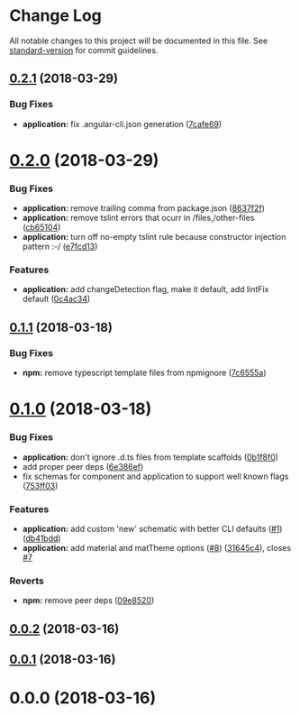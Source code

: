 # Change Log

All notable changes to this project will be documented in this file. See [standard-version](https://github.com/conventional-changelog/standard-version) for commit guidelines.

<a name="0.2.1"></a>
## [0.2.1](https://github.com/Hotell/ng-cli-schematics/compare/v0.2.0...v0.2.1) (2018-03-29)


### Bug Fixes

* **application:** fix .angular-cli.json generation ([7cafe69](https://github.com/Hotell/ng-cli-schematics/commit/7cafe69))



<a name="0.2.0"></a>
# [0.2.0](https://github.com/Hotell/ng-cli-schematics/compare/v0.1.1...v0.2.0) (2018-03-29)


### Bug Fixes

* **application:** remove trailing comma from package.json ([8637f2f](https://github.com/Hotell/ng-cli-schematics/commit/8637f2f))
* **application:** remove tslint errors that ocurr in /files,/other-files ([cb65104](https://github.com/Hotell/ng-cli-schematics/commit/cb65104))
* **application:** turn off no-empty tslint rule because constructor injection pattern :-/ ([e7fcd13](https://github.com/Hotell/ng-cli-schematics/commit/e7fcd13))


### Features

* **application:** add changeDetection flag, make it default, add lintFix default ([0c4ac34](https://github.com/Hotell/ng-cli-schematics/commit/0c4ac34))



<a name="0.1.1"></a>
## [0.1.1](https://github.com/Hotell/ng-cli-schematics/compare/v0.1.0...v0.1.1) (2018-03-18)


### Bug Fixes

* **npm:** remove typescript template files from npmignore ([7c6555a](https://github.com/Hotell/ng-cli-schematics/commit/7c6555a))



<a name="0.1.0"></a>
# [0.1.0](https://github.com/Hotell/ng-cli-schematics/compare/v0.0.2...v0.1.0) (2018-03-18)


### Bug Fixes

* **application:** don't ignore .d.ts files from template scaffolds ([0b1f8f0](https://github.com/Hotell/ng-cli-schematics/commit/0b1f8f0))
* add proper peer deps ([6e386ef](https://github.com/Hotell/ng-cli-schematics/commit/6e386ef))
* fix schemas for component and application to support well known flags ([753ff03](https://github.com/Hotell/ng-cli-schematics/commit/753ff03))


### Features

* **application:** add custom 'new' schematic with better CLI defaults ([#1](https://github.com/Hotell/ng-cli-schematics/issues/1)) ([db41bdd](https://github.com/Hotell/ng-cli-schematics/commit/db41bdd))
* **application:** add material and matTheme options ([#8](https://github.com/Hotell/ng-cli-schematics/issues/8)) ([31645c4](https://github.com/Hotell/ng-cli-schematics/commit/31645c4)), closes [#7](https://github.com/Hotell/ng-cli-schematics/issues/7)


### Reverts

* **npm:** remove peer deps ([09e8520](https://github.com/Hotell/ng-cli-schematics/commit/09e8520))



<a name="0.0.2"></a>
## [0.0.2](https://github.com/Hotell/ng-cli-schematics/compare/v0.0.1...v0.0.2) (2018-03-16)



<a name="0.0.1"></a>
## [0.0.1](https://github.com/Hotell/ng-cli-schematics/compare/v0.0.0...v0.0.1) (2018-03-16)



<a name="0.0.0"></a>
# 0.0.0 (2018-03-16)
